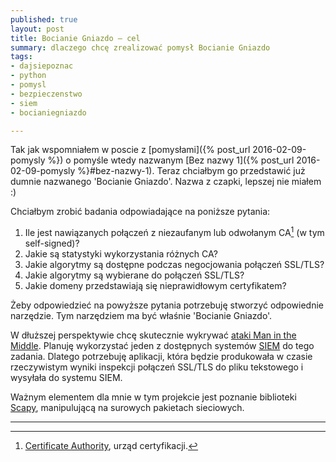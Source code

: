 ```yaml
---
published: true
layout: post
title: Bocianie Gniazdo – cel
summary: dlaczego chcę zrealizować pomysł Bocianie Gniazdo
tags:
- dajsiepoznac
- python
- pomysl
- bezpieczenstwo
- siem
- bocianiegniazdo

---
```


Tak jak wspomniałem w poscie z [pomysłami]({% post_url 2016-02-09-pomysly %}) o pomyśle wtedy nazwanym [Bez nazwy 1]({% post_url 2016-02-09-pomysly %}#bez-nazwy-1). Teraz chciałbym go przedstawić już dumnie nazwanego 'Bocianie Gniazdo'. Nazwa z czapki, lepszej nie miałem :)

Chciałbym zrobić badania odpowiadające na poniższe pytania:

1. Ile jest nawiązanych połączeń z niezaufanym lub odwołanym CA[^1] (w tym self-signed)?
1. Jakie są statystyki wykorzystania różnych CA?
1. Jakie algorytmy są dostępne podczas negocjowania połączeń SSL/TLS?
1. Jakie algorytmy są wybierane do połączeń SSL/TLS?
1. Jakie domeny przedstawiają się nieprawidłowym certyfikatem?

Żeby odpowiedzieć na powyższe pytania potrzebuję stworzyć odpowiednie narzędzie. Tym narzędziem ma być właśnie 'Bocianie Gniazdo'. 

W dłuższej perspektywie chcę skutecznie wykrywać [ataki Man in the Middle](https://en.wikipedia.org/wiki/Man-in-the-middle_attack). Planuję wykorzystać jeden z dostępnych systemów [SIEM](https://en.wikipedia.org/wiki/Security_information_and_event_management) do tego zadania. Dlatego potrzebuję aplikacji, która będzie produkowała w czasie rzeczywistym wyniki inspekcji połączeń SSL/TLS do pliku tekstowego i wysyłała do systemu SIEM. 

Ważnym elementem dla mnie w tym projekcie jest poznanie biblioteki [Scapy](http://www.secdev.org/projects/scapy/), manipulującą na surowych pakietach sieciowych. 

---

[^1]: [Certificate Authority](https://en.wikipedia.org/wiki/Certificate_authority), urząd certyfikacji.


